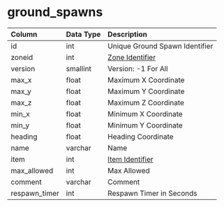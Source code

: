 # ground\_spawns

| Column | Data Type | Description |
| :--- | :--- | :--- |
| id | int | Unique Ground Spawn Identifier |
| zoneid | int | [Zone Identifier](../../../../categories/zones/zone-list) |
| version | smallint | Version: -1 For All |
| max\_x | float | Maximum X Coordinate |
| max\_y | float | Maximum Y Coordinate |
| max\_z | float | Maximum Z Coordinate |
| min\_x | float | Minimum X Coordinate |
| min\_y | float | Minimum Y Coordinate |
| heading | float | Heading Coordinate |
| name | varchar | Name |
| item | int | [Item Identifier](../../../schema/categories/ground_spawns/items.md) |
| max\_allowed | int | Max Allowed |
| comment | varchar | Comment |
| respawn\_timer | int | Respawn Timer in Seconds |

